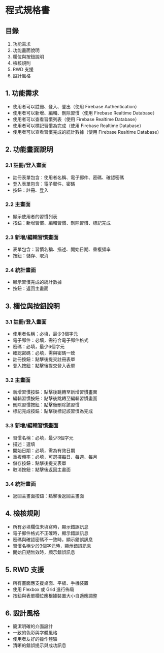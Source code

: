 # 程式規格書

## 目錄
1. 功能需求
2. 功能畫面說明
3. 欄位與按鈕說明
4. 檢核規則
5. RWD 支援
6. 設計風格

## 1. 功能需求
- 使用者可以註冊、登入、登出（使用 Firebase Authentication）
- 使用者可以新增、編輯、刪除習慣（使用 Firebase Realtime Database）
- 使用者可以查看習慣列表（使用 Firebase Realtime Database）
- 使用者可以標記習慣為完成（使用 Firebase Realtime Database）
- 使用者可以查看習慣完成的統計數據（使用 Firebase Realtime Database）

## 2. 功能畫面說明

### 2.1 註冊/登入畫面
- 註冊表單包含：使用者名稱、電子郵件、密碼、確認密碼
- 登入表單包含：電子郵件、密碼
- 按鈕：註冊、登入

### 2.2 主畫面
- 顯示使用者的習慣列表
- 按鈕：新增習慣、編輯習慣、刪除習慣、標記完成

### 2.3 新增/編輯習慣畫面
- 表單包含：習慣名稱、描述、開始日期、重複頻率
- 按鈕：儲存、取消

### 2.4 統計畫面
- 顯示習慣完成的統計數據
- 按鈕：返回主畫面

## 3. 欄位與按鈕說明

### 3.1 註冊/登入畫面
- 使用者名稱：必填，最少3個字元
- 電子郵件：必填，需符合電子郵件格式
- 密碼：必填，最少6個字元
- 確認密碼：必填，需與密碼一致
- 註冊按鈕：點擊後提交註冊表單
- 登入按鈕：點擊後提交登入表單

### 3.2 主畫面
- 新增習慣按鈕：點擊後跳轉至新增習慣畫面
- 編輯習慣按鈕：點擊後跳轉至編輯習慣畫面
- 刪除習慣按鈕：點擊後刪除該習慣
- 標記完成按鈕：點擊後標記該習慣為完成

### 3.3 新增/編輯習慣畫面
- 習慣名稱：必填，最少3個字元
- 描述：選填
- 開始日期：必填，需為有效日期
- 重複頻率：必填，可選擇每日、每週、每月
- 儲存按鈕：點擊後提交表單
- 取消按鈕：點擊後返回主畫面

### 3.4 統計畫面
- 返回主畫面按鈕：點擊後返回主畫面

## 4. 檢核規則
- 所有必填欄位未填寫時，顯示錯誤訊息
- 電子郵件格式不正確時，顯示錯誤訊息
- 密碼與確認密碼不一致時，顯示錯誤訊息
- 習慣名稱少於3個字元時，顯示錯誤訊息
- 開始日期無效時，顯示錯誤訊息

## 5. RWD 支援
- 所有畫面應支援桌面、平板、手機裝置
- 使用 Flexbox 或 Grid 進行佈局
- 按鈕與表單欄位應根據裝置大小自適應調整

## 6. 設計風格
- 簡潔明確的介面設計
- 一致的色彩與字體風格
- 使用者友好的操作體驗
- 清晰的錯誤提示與成功訊息